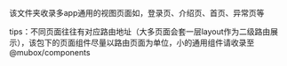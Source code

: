 该文件夹收录多app通用的视图页面如，登录页、介绍页、首页、异常页等

tips：不同页面往往有对应路由地址（大多页面会套一层layout作为二级路由展示），该包下的页面组件尽量以路由页面为单位，小的通用组件请收录至@mubox/components
